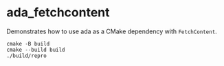 # ada_fetchcontent

Demonstrates how to use ada as a CMake dependency with 
`FetchContent`.

```
cmake -B build
cmake --build build
./build/repro
```